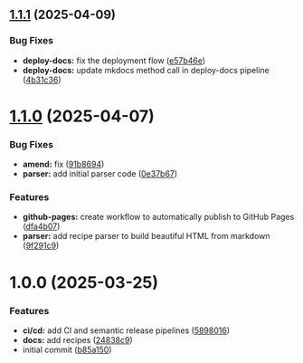 ## [1.1.1](https://github.com/thms317/recipes/compare/v1.1.0...v1.1.1) (2025-04-09)


### Bug Fixes

* **deploy-docs:** fix the deployment flow ([e57b46e](https://github.com/thms317/recipes/commit/e57b46e27809ce9af12c84f662df7517d65e3116))
* **deploy-docs:** update mkdocs method call in deploy-docs pipeline ([4b31c36](https://github.com/thms317/recipes/commit/4b31c369538b16e1000a1b1452882b635381eeac))

# [1.1.0](https://github.com/thms317/recipes/compare/v1.0.0...v1.1.0) (2025-04-07)


### Bug Fixes

* **amend:** fix ([91b8694](https://github.com/thms317/recipes/commit/91b8694924d8fdf50c1c188b57d9117f0749ad12))
* **parser:** add initial parser code ([0e37b67](https://github.com/thms317/recipes/commit/0e37b678f8612a8fbd6df54e687739be79bcc541))


### Features

* **github-pages:** create workflow to automatically publish to GitHub Pages ([dfa4b07](https://github.com/thms317/recipes/commit/dfa4b072dfb8c217b895aa25936acea77360aec1))
* **parser:** add recipe parser to build beautiful HTML from markdown ([9f291c9](https://github.com/thms317/recipes/commit/9f291c9c72ed8be0c3dd87e3bde63312ed9a432f))

# 1.0.0 (2025-03-25)


### Features

* **ci/cd:** add CI and semantic release pipelines ([5898016](https://github.com/thms317/recipes/commit/5898016f58d9b6ed4c0a3d4d4f019a695e058060))
* **docs:** add recipes ([24838c9](https://github.com/thms317/recipes/commit/24838c9ab6f4e0d4b7dec80d62145f1c4910c93c))
* initial commit ([b85a150](https://github.com/thms317/recipes/commit/b85a1501a1b7ca663c09e924cb1320e7451ad680))
